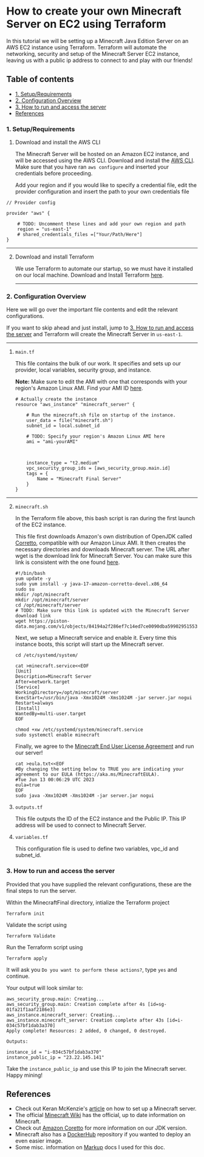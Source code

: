 # How to create your own Minecraft Server on EC2 using Terraform

In this tutorial we will be setting up a Minecraft Java Edition Server on an AWS EC2 instance using Terraform. Terraform will automate the networking, security and setup of the Minecraft Server EC2 instance, leaving us with a public ip address to connect to and play with our friends!

## Table of contents

- [1. Setup/Requirements](#1-setuprequirements)
- [2. Configuration Overview](#2-configuration-overview)
- [3. How to run and access the server](#3-how-to-run-and-access-the-server)
- [References](#references)

### 1. Setup/Requirements

1. Download and install the AWS CLI

   The Minecraft Server will be hosted on an Amazon EC2 instance, and will be accessed using the AWS CLI. Download and install the [AWS CLI](https://docs.aws.amazon.com/cli/). Make sure that you have ran `aws configure` and inserted your credentials before proceeding.

   Add your region and if you would like to specify a credential file, edit the provider configuration and insert the path to your own credentials file

```
// Provider config

provider "aws" {

    # TODO: Uncomment these lines and add your own region and path
    region = "us-east-1"
    # shared_credentials_files =["Your/Path/Here"]
}
```

---

2. Download and install Terraform

   We use Terraform to automate our startup, so we must have it installed on our local machine.
   Download and Install Terraform [here](https://developer.hashicorp.com/terraform/downloads).

   ***

### 2. Configuration Overview

Here we will go over the important file contents and edit the relevant configurations.

If you want to skip ahead and just install, jump to [3. How to run and access the server](#3-how-to-run-and-access-the-server) and Terraform will create the Minecraft Server in `us-east-1`.

---

1. `main.tf`

   This file contains the bulk of our work. It specifies and sets up our provider, local variables, security group, and instance.

   **Note:** Make sure to edit the AMI with one that corresponds with your region's Amazon Linux AMI. Find your AMI ID [here](https://docs.aws.amazon.com/AWSEC2/latest/UserGuide/finding-an-ami.html).

   ```
   # Actually create the instance
   resource "aws_instance" "minecraft_server" {

       # Run the minecraft.sh file on startup of the instance.
       user_data = file("minecraft.sh")
       subnet_id = local.subnet_id

       # TODO: Specify your region's Amazon Linux AMI here
       ami = "ami-yourAMI"



       instance_type = "t2.medium"
       vpc_security_group_ids = [aws_security_group.main.id]
       tags = {
           Name = "Minecraft Final Server"
       }
   }
   ```

---

2. `minecraft.sh`

   In the Terraform file above, this bash script is ran during the first launch of the EC2 instance.

   This file first downloads Amazon's own distribution of OpenJDK called [Corretto](ttps://aws.amazon.com/corretto/?), compatible with our Amazon Linux AMI. It then creates the necessary directories and downloads Minecraft server. The URL after wget is the download link for Minecraft Server. You can make sure this link is consistent with the one found [here](https://www.minecraft.net/en-us/download/server).

   ```
   #!/bin/bash
   yum update -y
   sudo yum install -y java-17-amazon-corretto-devel.x86_64
   sudo su
   mkdir /opt/minecraft
   mkdir /opt/minecraft/server
   cd /opt/minecraft/server
   # TODO: Make sure this link is updated with the Minecraft Server download link
   wget https://piston-data.mojang.com/v1/objects/84194a2f286ef7c14ed7ce0090dba59902951553/server.jar
   ```

   Next, we setup a Minecraft service and enable it. Every time this instance boots, this script will start up the Minecraft server.

   ```
   cd /etc/systemd/system/

   cat >minecraft.service<<EOF
   [Unit]
   Description=Minecraft Server
   After=network.target
   [Service]
   WorkingDirectory=/opt/minecraft/server
   ExecStart=/usr/bin/java -Xmx1024M -Xms1024M -jar server.jar nogui
   Restart=always
   [Install]
   WantedBy=multi-user.target
   EOF

   chmod +xw /etc/systemd/system/minecraft.service
   sudo systemctl enable minecraft
   ```

   Finally, we agree to the [Minecraft End User License Agreement](https://aka.ms/MinecraftEULA) and run our server!

   ```
   cat >eula.txt<<EOF
   #By changing the setting below to TRUE you are indicating your agreement to our EULA (https://aka.ms/MinecraftEULA).
   #Tue Jun 13 00:06:29 UTC 2023
   eula=true
   EOF
   sudo java -Xmx1024M -Xms1024M -jar server.jar nogui
   ```

3. `outputs.tf`

   This file outputs the ID of the EC2 instance and the Public IP. This IP address will be used to connect to Minecraft Server.

4. `variables.tf`

   This configuration file is used to define two variables, vpc_id and subnet_id.

### 3. How to run and access the server

Provided that you have supplied the relevant configurations, these are the final steps to run the server.

Within the MinecraftFinal directory, intialize the Terraform project

    Terraform init

Validate the script using

    Terraform Validate

Run the Terraform script using

    Terraform apply

It will ask you `Do you want to perform these actions?`, type `yes` and continue.

Your output will look similar to:

    aws_security_group.main: Creating...
    aws_security_group.main: Creation complete after 4s [id=sg-01fa21f1aaf2186e3]
    aws_instance.minecraft_server: Creating...
    aws_instance.minecraft_server: Creation complete after 43s [id=i-034c57bf1dab3a370]
    Apply complete! Resources: 2 added, 0 changed, 0 destroyed.

    Outputs:

    instance_id = "i-034c57bf1dab3a370"
    instance_public_ip = "23.22.145.141"

Take the `instance_public_ip` and use this IP to join the Minecraft server. Happy mining!

## References

- Check out Keran McKenzie's [article](https://www.linkedin.com/pulse/setup-minecraft-server-java-edition-aws-ec2-keran-mckenzie) on how to set up a Minecraft server.
- The official [Minecraft Wiki](https://minecraft.fandom.com/wiki/Minecraft_Wiki) has the official, up to date information on Minecraft.
- Check out [Amazon Coretto](https://aws.amazon.com/corretto/?filtered-posts.sort-by=item.additionalFields.createdDate&filtered-posts.sort-order=desc) for more information on our JDK version.
- Minecraft also has a [DockerHub](https://hub.docker.com/r/itzg/minecraft-server/) repository if you wanted to deploy an even easier image.
- Some misc. information on [Markup](https://www.markdownguide.org/basic-syntax/#horizontal-rules) docs I used for this doc.
